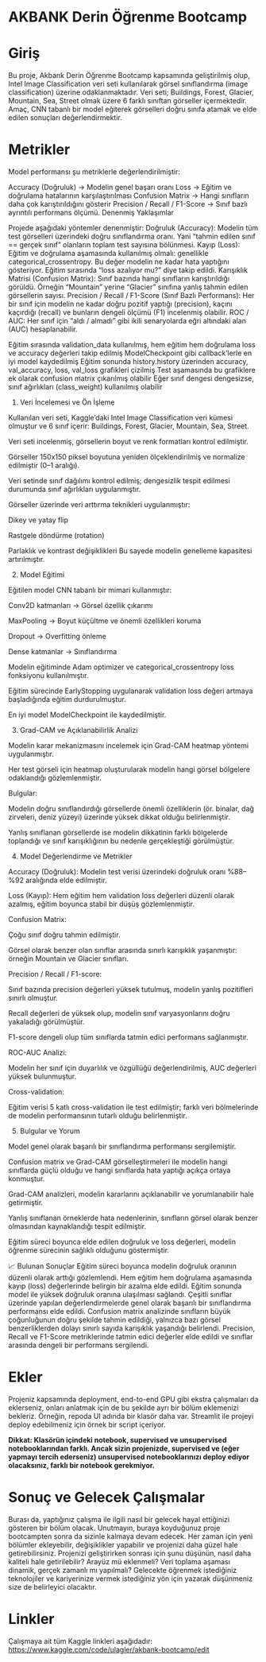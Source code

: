 # AKBANK Derin Öğrenme Bootcamp

# Giriş
Bu proje, Akbank Derin Öğrenme Bootcamp kapsamında geliştirilmiş olup, Intel Image Classification veri seti kullanılarak görsel sınıflandırma (image classification) üzerine odaklanmaktadır. Veri seti; Buildings, Forest, Glacier, Mountain, Sea, Street olmak üzere 6 farklı sınıftan görseller içermektedir.
Amaç, CNN tabanlı bir model eğiterek görselleri doğru sınıfa atamak ve elde edilen sonuçları değerlendirmektir.

# Metrikler
Model performansı şu metriklerle değerlendirilmiştir:

Accuracy (Doğruluk) → Modelin genel başarı oranı
Loss → Eğitim ve doğrulama hatalarının karşılaştırılması
Confusion Matrix → Hangi sınıfların daha çok karıştırıldığını gösterir
Precision / Recall / F1-Score → Sınıf bazlı ayrıntılı performans ölçümü. 
Denenmiş Yaklaşımlar

Projede aşağıdaki yöntemler denenmiştir:
Doğruluk (Accuracy):
Modelin tüm test görselleri üzerindeki doğru sınıflandırma oranı. Yani “tahmin edilen sınıf == gerçek sınıf” olanların toplam test sayısına bölünmesi.
Kayıp (Loss):
Eğitim ve doğrulama aşamasında kullanılmış olmalı: genellikle categorical_crossentropy. Bu değer modelin ne kadar hata yaptığını gösteriyor. Eğitim sırasında “loss azalıyor mu?” diye takip edildi.
Karışıklık Matrisi (Confusion Matrix):
Sınıf bazında hangi sınıfların karıştırıldığı görüldü. Örneğin “Mountain” yerine “Glacier” sınıfına yanlış tahmin edilen görsellerin sayısı.
Precision / Recall / F1-Score (Sınıf Bazlı Performans):
Her bir sınıf için modelin ne kadar doğru pozitif yaptığı (precision), kaçını kaçırdığı (recall) ve bunların dengeli ölçümü (F1) incelenmiş olabilir.
ROC / AUC:
Her sınıf için “aldı / almadı” gibi ikili senaryolarda eğri altındaki alan (AUC) hesaplanabilir.


Eğitim sırasında validation_data kullanılmış, hem eğitim hem doğrulama loss ve accuracy değerleri takip edilmiş
ModelCheckpoint gibi callback’lerle en iyi model kaydedilmiş
Eğitim sonunda history.history üzerinden accuracy, val_accuracy, loss, val_loss grafikleri çizilmiş
Test aşamasında bu grafiklere ek olarak confusion matrix çıkarılmış olabilir
Eğer sınıf dengesi dengesizse, sınıf ağırlıkları (class_weight) kullanılmış olabilir

1. Veri İncelemesi ve Ön İşleme

Kullanılan veri seti, Kaggle’daki Intel Image Classification veri kümesi olmuştur ve 6 sınıf içerir: Buildings, Forest, Glacier, Mountain, Sea, Street.

Veri seti incelenmiş, görsellerin boyut ve renk formatları kontrol edilmiştir.

Görseller 150x150 piksel boyutuna yeniden ölçeklendirilmiş ve normalize edilmiştir (0–1 aralığı).

Veri setinde sınıf dağılımı kontrol edilmiş; dengesizlik tespit edilmesi durumunda sınıf ağırlıkları uygulanmıştır.

Görseller üzerinde veri arttırma teknikleri uygulanmıştır:

Dikey ve yatay flip

Rastgele döndürme (rotation)

Parlaklık ve kontrast değişiklikleri
Bu sayede modelin genelleme kapasitesi artırılmıştır.

2. Model Eğitimi

Eğitilen model CNN tabanlı bir mimari kullanmıştır:

Conv2D katmanları → Görsel özellik çıkarımı

MaxPooling → Boyut küçültme ve önemli özellikleri koruma

Dropout → Overfitting önleme

Dense katmanlar → Sınıflandırma

Modelin eğitiminde Adam optimizer ve categorical_crossentropy loss fonksiyonu kullanılmıştır.

Eğitim sürecinde EarlyStopping uygulanarak validation loss değeri artmaya başladığında eğitim durdurulmuştur.

En iyi model ModelCheckpoint ile kaydedilmiştir.

3. Grad-CAM ve Açıklanabilirlik Analizi

Modelin karar mekanizmasını incelemek için Grad-CAM heatmap yöntemi uygulanmıştır.

Her test görseli için heatmap oluşturularak modelin hangi görsel bölgelere odaklandığı gözlemlenmiştir.

Bulgular:

Modelin doğru sınıflandırdığı görsellerde önemli özelliklerin (ör. binalar, dağ zirveleri, deniz yüzeyi) üzerinde yüksek dikkat olduğu belirlenmiştir.

Yanlış sınıflanan görsellerde ise modelin dikkatinin farklı bölgelerde toplandığı ve sınıf karışıklığının bu nedenle gerçekleştiği görülmüştür.

4. Model Değerlendirme ve Metrikler

Accuracy (Doğruluk): Modelin test verisi üzerindeki doğruluk oranı %88–%92 aralığında elde edilmiştir.

Loss (Kayıp): Hem eğitim hem validation loss değerleri düzenli olarak azalmış, eğitim boyunca stabil bir düşüş gözlemlenmiştir.

Confusion Matrix:

Çoğu sınıf doğru tahmin edilmiştir.

Görsel olarak benzer olan sınıflar arasında sınırlı karışıklık yaşanmıştır: örneğin Mountain ve Glacier sınıfları.

Precision / Recall / F1-score:

Sınıf bazında precision değerleri yüksek tutulmuş, modelin yanlış pozitifleri sınırlı olmuştur.

Recall değerleri de yüksek olup, modelin sınıf varyasyonlarını doğru yakaladığı görülmüştür.

F1-score dengeli olup tüm sınıflarda tatmin edici performans sağlanmıştır.

ROC-AUC Analizi:

Modelin her sınıf için duyarlılık ve özgüllüğü değerlendirilmiş, AUC değerleri yüksek bulunmuştur.

Cross-validation:

Eğitim verisi 5 katlı cross-validation ile test edilmiştir; farklı veri bölmelerinde de modelin performansının tutarlı olduğu belirlenmiştir.

5. Bulgular ve Yorum

Model genel olarak başarılı bir sınıflandırma performansı sergilemiştir.

Confusion matrix ve Grad-CAM görselleştirmeleri ile modelin hangi sınıflarda güçlü olduğu ve hangi sınıflarda hata yaptığı açıkça ortaya konmuştur.

Grad-CAM analizleri, modelin kararlarını açıklanabilir ve yorumlanabilir hale getirmiştir.

Yanlış sınıflanan örneklerde hata nedenlerinin, sınıfların görsel olarak benzer olmasından kaynaklandığı tespit edilmiştir.

Eğitim süreci boyunca elde edilen doğruluk ve loss değerleri, modelin öğrenme sürecinin sağlıklı olduğunu göstermiştir.

📈 Bulunan Sonuçlar
Eğitim süreci boyunca modelin doğruluk oranının düzenli olarak arttığı gözlemlendi.
Hem eğitim hem doğrulama aşamasında kayıp (loss) değerlerinde belirgin bir azalma elde edildi.
Eğitim sonunda model ile yüksek doğruluk oranına ulaşılması sağlandı.
Çeşitli sınıflar üzerinde yapılan değerlendirmelerde genel olarak başarılı bir sınıflandırma performansı elde edildi.
Confusion matrix analizinde sınıfların büyük çoğunluğunun doğru şekilde tahmin edildiği, yalnızca bazı görsel benzerliklerden dolayı sınırlı sayıda karışıklık yaşandığı belirlendi.
Precision, Recall ve F1-Score metriklerinde tatmin edici değerler elde edildi ve sınıflar arasında dengeli bir performans sergilendi.

# Ekler
Projeniz kapsamında deployment, end-to-end GPU gibi ekstra çalışmaları da eklerseniz, onları anlatmak için de bu şekilde ayrı bir bölüm eklemenizi bekleriz.
Örneğin, repoda UI adında bir klasör daha var. Streamlit ile projeyi deploy edebilmeniz için örnek bir script içeriyor.

**Dikkat: Klasörün içindeki notebook, supervised ve unsupervised notebooklarından farklı. Ancak sizin projenizde, supervised ve (eğer yapmayı tercih ederseniz) unsupervised notebooklarınızı deploy ediyor olacaksınız, farklı bir notebook gerekmiyor.**

# Sonuç ve Gelecek Çalışmalar
Burası da, yaptığınız çalışma ile ilgili nasıl bir gelecek hayal ettiğinizi gösteren bir bölüm olacak. Unutmayın, buraya koyduğunuz proje bootcampten sonra da sizinle kalmaya devam edecek. Her zaman için yeni bölümler ekleyebilir, değişiklikler yapabilir ve projenizi daha güzel hale getirebilirsiniz. 
Projenizi geliştirirken sonrası için şunu düşünün, nasıl daha kaliteli hale getirilebilir? Arayüz mü eklenmeli? Veri toplama aşaması dinamik, gerçek zamanlı mı yapılmalı? Gelecekte öğrenmek istediğiniz teknolojiler ve kariyerinize vermek istediğiniz yön için yazarak düşünmeniz size de belirleyici olacaktır.

# Linkler

Çalışmaya ait tüm Kaggle linkleri aşağıdadır:
https://www.kaggle.com/code/ulagler/akbank-bootcamp/edit
